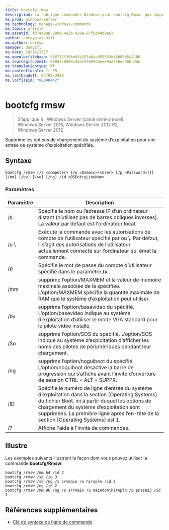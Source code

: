 ```yaml
---
title: bootcfg rmsw
description: La rubrique commandes Windows pour bootcfg Rmsw, qui supprime les options de chargement du système d’exploitation pour une entrée de système d’exploitation spécifiée.
ms.prod: windows-server
ms.technology: manage-windows-commands
ms.topic: article
ms.assetid: fd7e4248-880e-4e2b-929e-87f8d44b9a63
author: coreyp-at-msft
ms.author: coreyp
manager: dongill
ms.date: 10/16/2017
ms.openlocfilehash: 956732f396e0fa353a8acd55953e46605a5c4200
ms.sourcegitcommit: b00d7c8968c4adc8f699dbee694afe6ed36bc9de
ms.translationtype: MT
ms.contentlocale: fr-FR
ms.lasthandoff: 04/08/2020
ms.locfileid: "80848442"
---
```

# <a name="bootcfg-rmsw"></a>bootcfg rmsw

>S’applique à : Windows Server (canal semi-annuel), Windows Server 2016, Windows Server 2012 R2, Windows Server 2012

Supprime les options de chargement du système d’exploitation pour une entrée de système d’exploitation spécifiée.

## <a name="syntax"></a>Syntaxe
```
bootcfg /rmsw [/s <computer> [/u <Domain>\<User> [/p <Password>]]] [/mm] [/bv] [/so] [/ng] /id <OSEntryLineNum>
```
### <a name="parameters"></a>Paramètres

|      Paramètre       |                                                                                                      Description                                                                                                       |
|----------------------|------------------------------------------------------------------------------------------------------------------------------------------------------------------------------------------------------------------------|
|    /s <computer>     |                                                   Spécifie le nom ou l’adresse IP d’un ordinateur distant (n’utilisez pas de barres obliques inverses). La valeur par défaut est l'ordinateur local.                                                   |
| /u <Domain>\\<User>  |          Exécute la commande avec les autorisations de compte de l’utilisateur spécifié par <User> ou <Domain>\\<User>. Par défaut, il s’agit des autorisations de l’utilisateur actuellement connecté sur l’ordinateur qui émet la commande.          |
|    /p <Password>     |                                                                 Spécifie le mot de passe du compte d’utilisateur spécifié dans le paramètre **/u** .                                                                  |
|         /mm          |           supprime l’option/MAXMEM et la valeur de mémoire maximale associée de la <OSEntryLineNum>spécifiée. L’option/MAXMEM spécifie la quantité maximale de RAM que le système d’exploitation peut utiliser.            |
|         /bv          |                     supprime l’option/basevideo du <OSEntryLineNum>spécifié. L’option/basevideo indique au système d’exploitation d’utiliser le mode VGA standard pour le pilote vidéo installé.                     |
|         /So          |                         supprime l’option/SOS du <OSEntryLineNum>spécifié. L’option/SOS indique au système d’exploitation d’afficher les noms des pilotes de périphériques pendant leur chargement.                          |
|         /ng          |                         supprime l’option/noguiboot du <OSEntryLineNum>spécifié. L’option/noguiboot désactive la barre de progression qui s’affiche avant l’invite d’ouverture de session CTRL + ALT + SUPPR.                          |
| /ID <OSEntryLineNum> | Spécifie le numéro de ligne d’entrée du système d’exploitation dans la section [Operating Systems] du fichier Boot. ini à partir duquel les options de chargement du système d’exploitation sont supprimées. La première ligne après l’en-tête de la section [Operating Systems] est 1. |
|          /?          |                                                                                          Affiche l'aide à l'invite de commandes.                                                                                          |

## <a name="examples"></a><a name=BKMK_examples></a>Illustre
Les exemples suivants illustrent la façon dont vous pouvez utiliser la commande **bootcfg/Rmsw**:
```
bootcfg /rmsw /mm 64 /id 2 
bootcfg /rmsw /so /id 3 
bootcfg /rmsw /so /ng /s srvmain /u hiropln /id 2 
bootcfg /rmsw /ng /id 2 
bootcfg /rmsw /mm 96 /ng /s srvmain /u maindom\hiropln /p p@ssW23 /id 2       
```
## <a name="additional-references"></a>Références supplémentaires
- [Clé de syntaxe de ligne de commande](command-line-syntax-key.md)
